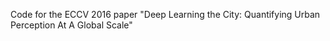 Code for the ECCV 2016 paper "Deep Learning the City: Quantifying Urban Perception At A Global Scale"
